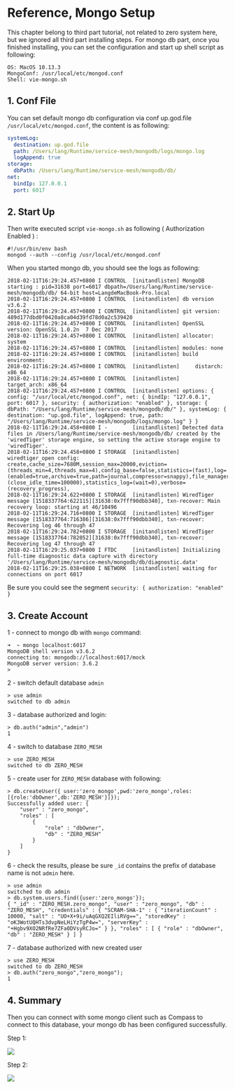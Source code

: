 # Reference, Mongo Setup

This chapter belong to third part tutorial, not related to zero system here, but we ignored all third part installing
steps. For mongo db part, once you finished installing, you can set the configuration and start up shell script as
following:

```properties
OS: MacOS 10.13.3
MongoConf: /usr/local/etc/mongod.conf
Shell: vie-mongo.sh
```

## 1. Conf File

You can set default mongo db configuration via conf up.god.file `/usr/local/etc/mongod.conf`, the content is as
following:

```yaml
systemLog:
  destination: up.god.file
  path: /Users/lang/Runtime/service-mesh/mongodb/logs/mongo.log
  logAppend: true
storage:
  dbPath: /Users/lang/Runtime/service-mesh/mongodb/db/
net:
  bindIp: 127.0.0.1
  port: 6017
```

## 2. Start Up

Then write executed script `vie-mongo.sh` as following \( Authorization Enabled \) :

```shell
#!/usr/bin/env bash
mongod --auth --config /usr/local/etc/mongod.conf
```

When you started mongo db, you should see the logs as following:

```shell
2018-02-11T16:29:24.457+0800 I CONTROL  [initandlisten] MongoDB starting : pid=31638 port=6017 dbpath=/Users/lang/Runtime/service-mesh/mongodb/db/ 64-bit host=LangdeMacBook-Pro.local
2018-02-11T16:29:24.457+0800 I CONTROL  [initandlisten] db version v3.6.2
2018-02-11T16:29:24.457+0800 I CONTROL  [initandlisten] git version: 489d177dbd0f0420a8ca04d39fd78d0a2c539420
2018-02-11T16:29:24.457+0800 I CONTROL  [initandlisten] OpenSSL version: OpenSSL 1.0.2n  7 Dec 2017
2018-02-11T16:29:24.457+0800 I CONTROL  [initandlisten] allocator: system
2018-02-11T16:29:24.457+0800 I CONTROL  [initandlisten] modules: none
2018-02-11T16:29:24.457+0800 I CONTROL  [initandlisten] build environment:
2018-02-11T16:29:24.457+0800 I CONTROL  [initandlisten]     distarch: x86_64
2018-02-11T16:29:24.457+0800 I CONTROL  [initandlisten]     target_arch: x86_64
2018-02-11T16:29:24.457+0800 I CONTROL  [initandlisten] options: { config: "/usr/local/etc/mongod.conf", net: { bindIp: "127.0.0.1", port: 6017 }, security: { authorization: "enabled" }, storage: { dbPath: "/Users/lang/Runtime/service-mesh/mongodb/db/" }, systemLog: { destination: "up.god.file", logAppend: true, path: "/Users/lang/Runtime/service-mesh/mongodb/logs/mongo.log" } }
2018-02-11T16:29:24.458+0800 I -        [initandlisten] Detected data files in /Users/lang/Runtime/service-mesh/mongodb/db/ created by the 'wiredTiger' storage engine, so setting the active storage engine to 'wiredTiger'.
2018-02-11T16:29:24.458+0800 I STORAGE  [initandlisten] wiredtiger_open config: create,cache_size=7680M,session_max=20000,eviction=(threads_min=4,threads_max=4),config_base=false,statistics=(fast),log=(enabled=true,archive=true,path=journal,compressor=snappy),file_manager=(close_idle_time=100000),statistics_log=(wait=0),verbose=(recovery_progress),
2018-02-11T16:29:24.622+0800 I STORAGE  [initandlisten] WiredTiger message [1518337764:622115][31638:0x7fff90dbb340], txn-recover: Main recovery loop: starting at 46/10496
2018-02-11T16:29:24.716+0800 I STORAGE  [initandlisten] WiredTiger message [1518337764:716386][31638:0x7fff90dbb340], txn-recover: Recovering log 46 through 47
2018-02-11T16:29:24.782+0800 I STORAGE  [initandlisten] WiredTiger message [1518337764:782052][31638:0x7fff90dbb340], txn-recover: Recovering log 47 through 47
2018-02-11T16:29:25.037+0800 I FTDC     [initandlisten] Initializing full-time diagnostic data capture with directory '/Users/lang/Runtime/service-mesh/mongodb/db/diagnostic.data'
2018-02-11T16:29:25.038+0800 I NETWORK  [initandlisten] waiting for connections on port 6017
```

Be sure you could see the segment `security: { authorization: "enabled" }`

## 3. Create Account

1 - connect to mongo db with `mongo` command:

```shell
➜  ~ mongo localhost:6017
MongoDB shell version v3.6.2
connecting to: mongodb://localhost:6017/mock
MongoDB server version: 3.6.2
>
```

2 - switch default database `admin`

```shell
> use admin
switched to db admin
```

3 - database authorized and login:

```shell
> db.auth("admin","admin")
1
```

4 - switch to database `ZERO_MESH`

```shell
> use ZERO_MESH
switched to db ZERO_MESH
```

5 - create user for `ZERO_MESH` database with following:

```shell
> db.createUser({ user:'zero_mongo',pwd:'zero_mongo',roles:[{role:'dbOwner',db:'ZERO_MESH'}]});
Successfully added user: {
    "user" : "zero_mongo",
    "roles" : [
        {
            "role" : "dbOwner",
            "db" : "ZERO_MESH"
        }
    ]
}
```

6 - check the results, please be sure `_id` contains the prefix of database name is not `admin` here.

```shell
> use admin
switched to db admin
> db.system.users.find({user:'zero_mongo'});
{ "_id" : "ZERO_MESH.zero_mongo", "user" : "zero_mongo", "db" : "ZERO_MESH", "credentials" : { "SCRAM-SHA-1" : { "iterationCount" : 10000, "salt" : "UO+X+9i/uAqGXQ2EIliRVg==", "storedKey" : "oK3WotUQHTs3dvpNeLHiYzTgP4w=", "serverKey" : "+Hgbv9XO2NRfRe7ZFa0DVsyRCJo=" } }, "roles" : [ { "role" : "dbOwner", "db" : "ZERO_MESH" } ] }
```

7 - database authorized with new created user

```shell
> use ZERO_MESH
switched to db ZERO_MESH
> db.auth("zero_mongo","zero_mongo");
1
```

## 4. Summary

Then you can connect with some mongo client such as Compass to connect to this database, your mongo db has been
configured successfully.

Step 1:

![](/doc/image/d10077-1.png)

Step 2:

![](/doc/image/d10077-2.png)


